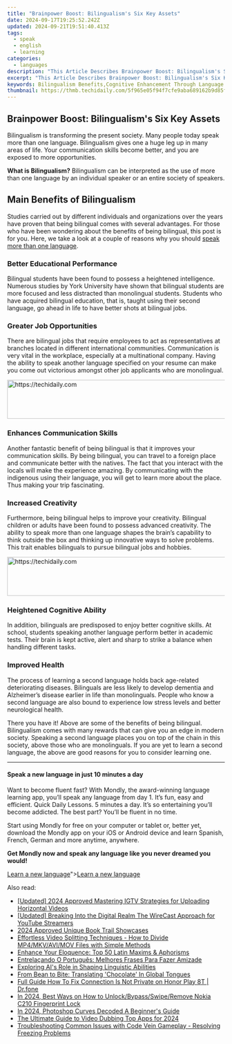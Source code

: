 ```yaml
---
title: "Brainpower Boost: Bilingualism's Six Key Assets"
date: 2024-09-17T19:25:52.242Z
updated: 2024-09-21T19:51:40.413Z
tags:
  - speak
  - english
  - learning
categories:
  - languages
description: "This Article Describes Brainpower Boost: Bilingualism's Six Key Assets"
excerpt: "This Article Describes Brainpower Boost: Bilingualism's Six Key Assets"
keywords: Bilingualism Benefits,Cognitive Enhancement Through Language Learning,Brainpower and Bilingualism Connection,Six Key Assets of Bilingualism,Multilingual Advantages for Brain Health,Improving Cognition with Multilingual Skills,Language Diversity's Role in Brain Development
thumbnail: https://thmb.techidaily.com/5f965e05f94f7cfe9aba689162b9d85f8fa664dac189080f055bab6b3b9724f8.jpg
---
```


## Brainpower Boost: Bilingualism's Six Key Assets

Bilingualism is transforming the present society. Many people today speak more than one language. Bilingualism gives one a huge leg up in many areas of life. Your communication skills become better, and you are exposed to more opportunities.

**What is Bilingualism?** Bilingualism can be interpreted as the use of more than one language by an individual speaker or an entire society of speakers.

## Main Benefits of Bilingualism

Studies carried out by different individuals and organizations over the years have proven that being bilingual comes with several advantages. For those who have been wondering about the benefits of being bilingual, this post is for you. Here, we take a look at a couple of reasons why you should [speak more than one language](https://shop.mondly.com/affiliate.php?ACCOUNT=ATISTUDI&AFFILIATE=108875&PATH=https://www.mondly.com?AFFILIATE=108875).

### **Better Educational Performance**

Bilingual students have been found to possess a heightened intelligence. Numerous studies by York University have shown that bilingual students are more focused and less distracted than monolingual students. Students who have acquired bilingual education, that is, taught using their second language, go ahead in life to have better shots at bilingual jobs.

### **Greater Job Opportunities**

There are bilingual jobs that require employees to act as representatives at branches located in different international communities. Communication is very vital in the workplace, especially at a multinational company. Having the ability to speak another language specified on your resume can make you come out victorious amongst other job applicants who are monolingual.

<!-- affiliate ads begin -->
<a href="https://aligracehair.sjv.io/c/5597632/1997662/19272" target="_top" id="1997662">
  <img src="//a.impactradius-go.com/display-ad/19272-1997662" border="0" alt="https://techidaily.com" width="728" height="90"/>
</a>
<img height="0" width="0" src="https://aligracehair.sjv.io/i/5597632/1997662/19272" style="position:absolute;visibility:hidden;" border="0" />
<!-- affiliate ads end -->

### **Enhances Communication Skills**

Another fantastic benefit of being bilingual is that it improves your communication skills. By being bilingual, you can travel to a foreign place and communicate better with the natives. The fact that you interact with the locals will make the experience amazing. By communicating with the indigenous using their language, you will get to learn more about the place. Thus making your trip fascinating.

### **Increased Creativity**

Furthermore, being bilingual helps to improve your creativity. Bilingual children or adults have been found to possess advanced creativity. The ability to speak more than one language shapes the brain’s capability to think outside the box and thinking up innovative ways to solve problems. This trait enables bilinguals to pursue bilingual jobs and hobbies.

<!-- affiliate ads begin -->
<a href="https://aidotcom.pxf.io/c/5597632/2134503/19576" target="_top" id="2134503">
  <img src="//a.impactradius-go.com/display-ad/19576-2134503" border="0" alt="https://techidaily.com" width="728" height="90"/>
</a>
<img height="0" width="0" src="https://aidotcom.pxf.io/i/5597632/2134503/19576" style="position:absolute;visibility:hidden;" border="0" />
<!-- affiliate ads end -->

### **Heightened Cognitive Ability**

In addition, bilinguals are predisposed to enjoy better cognitive skills. At school, students speaking another language perform better in academic tests. Their brain is kept active, alert and sharp to strike a balance when handling different tasks.

### **Improved Health**

The process of learning a second language holds back age-related deteriorating diseases. Bilinguals are less likely to develop dementia and Alzheimer’s disease earlier in life than monolinguals. People who know a second language are also bound to experience low stress levels and better neurological health.

There you have it! Above are some of the benefits of being bilingual. Bilingualism comes with many rewards that can give you an edge in modern society. Speaking a second language places you on top of the chain in this society, above those who are monolinguals. If you are yet to learn a second language, the above are good reasons for you to consider learning one.

---

#### Speak a new language in just 10 minutes a day

Want to become fluent fast? With Mondly, the award-winning language learning app, you’ll speak any language from day 1\. It’s fun, easy and efficient. Quick Daily Lessons. 5 minutes a day. It’s so entertaining you’ll become addicted. The best part? You’ll be fluent in no time.

Start using Mondly for free on your computer or tablet or, better yet, download the Mondly app on your iOS or Android device and learn Spanish, French, German and more anytime, anywhere.

**Get Mondly now and speak any language like you never dreamed you would!**

[Learn a new language](https://adjt.mondly.com/5ixfg4k?campaign=blog-post-id-2253&fallback=https%3A%2F%2Fapp.mondly.com%3Futm%5Fmedium%3Dblog%5Fblog-post-id-2253%26utm%5Fsource%3Dblog-post-id-2253&redirect%5Fmacos=https%3A%2F%2Fapp.mondly.com%3Futm%5Fmedium%3Dblog%5Fblog-post-id-2253%26utm%5Fsource%3Dblog-post-id-2253&redirect%5Fandroid=https%3A%2F%2Fplay.google.com%2Fstore%2Fapps%2Fdetails%3Fid%3Dcom.atistudios.mondly.languages%3Futm%5Fmedium%3Dblog%5Fblog-post-id-2253%26utm%5Fsource%3Dblog-post-id-2253&redirect%5Fios=https%3A%2F%2Fapps.apple.com%2Fapp%2Fapple-store%2Fid987873536%3Fpt%3D78954800%26ct%3Dblog-post-id-2253%26mt%3D8 "<a class=")">[Learn a new language](https://shop.mondly.com/affiliate.php?ACCOUNT=ATISTUDI&AFFILIATE=108875&PATH=https://www.mondly.com?AFFILIATE=108875)

<ins class="adsbygoogle"
     style="display:block"
     data-ad-format="autorelaxed"
     data-ad-client="ca-pub-7571918770474297"
     data-ad-slot="1223367746"></ins>

<ins class="adsbygoogle"
     style="display:block"
     data-ad-client="ca-pub-7571918770474297"
     data-ad-slot="8358498916"
     data-ad-format="auto"
     data-full-width-responsive="true"></ins>

<span class="atpl-alsoreadstyle">Also read:</span>
<div><ul>
<li><a href="https://instagram-video-recordings.techidaily.com/updated-2024-approved-mastering-igtv-strategies-for-uploading-horizontal-videos/"><u>[Updated] 2024 Approved Mastering IGTV Strategies for Uploading Horizontal Videos</u></a></li>
<li><a href="https://youtube-clips.techidaily.com/updated-breaking-into-the-digital-realm-the-wirecast-approach-for-youtube-streamers/"><u>[Updated] Breaking Into the Digital Realm The WireCast Approach for YouTube Streamers</u></a></li>
<li><a href="https://article-knowledge.techidaily.com/2024-approved-unique-book-trail-showcases/"><u>2024 Approved Unique Book Trail Showcases</u></a></li>
<li><a href="https://techtrends.techidaily.com/effortless-video-splitting-techniques-how-to-divide-mp4mkvavimov-files-with-simple-methods/"><u>Effortless Video Splitting Techniques - How to Divide MP4/MKV/AVI/MOV Files with Simple Methods</u></a></li>
<li><a href="https://mondly-stories.techidaily.com/enhance-your-eloquence-top-50-latin-maxims-and-aphorisms/"><u>Enhance Your Eloquence: Top 50 Latin Maxims & Aphorisms</u></a></li>
<li><a href="https://mondly-stories.techidaily.com/entrelacando-o-portugues-melhores-frases-para-fazer-amizade/"><u>Entrelaçando O Português: Melhores Frases Para Fazer Amizade</u></a></li>
<li><a href="https://mondly-stories.techidaily.com/exploring-ais-role-in-shaping-linguistic-abilities/"><u>Exploring AI's Role in Shaping Linguistic Abilities</u></a></li>
<li><a href="https://mondly-stories.techidaily.com/from-bean-to-bite-translating-chocolate-in-global-tongues/"><u>From Bean to Bite: Translating 'Chocolate' In Global Tongues</u></a></li>
<li><a href="https://howto.techidaily.com/full-guide-how-to-fix-connection-is-not-private-on-honor-play-8t-drfone-by-drfone-fix-android-problems-fix-android-problems/"><u>Full Guide How To Fix Connection Is Not Private on Honor Play 8T | Dr.fone</u></a></li>
<li><a href="https://easy-unlock-android.techidaily.com/in-2024-best-ways-on-how-to-unlockbypassswiperemove-nokia-c210-fingerprint-lock-by-drfone-android/"><u>In 2024, Best Ways on How to Unlock/Bypass/Swipe/Remove Nokia C210 Fingerprint Lock</u></a></li>
<li><a href="https://extra-guidance.techidaily.com/in-2024-photoshop-curves-decoded-a-beginners-guide/"><u>In 2024, Photoshop Curves Decoded A Beginner's Guide</u></a></li>
<li><a href="https://ai-video-apps.techidaily.com/the-ultimate-guide-to-video-dubbing-top-apps-for-2024/"><u>The Ultimate Guide to Video Dubbing Top Apps for 2024</u></a></li>
<li><a href="https://win-blog.techidaily.com/troubleshooting-common-issues-with-code-vein-gameplay-resolving-freezing-problems/"><u>Troubleshooting Common Issues with Code Vein Gameplay - Resolving Freezing Problems</u></a></li>
</ul></div>

